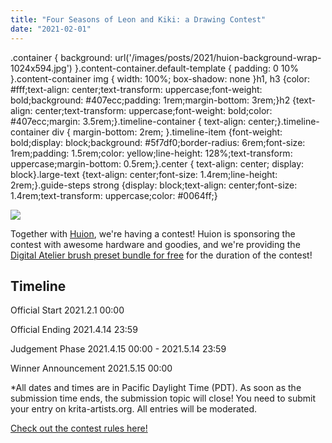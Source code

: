 ```yaml
---
title: "Four Seasons of Leon and Kiki: a Drawing Contest"
date: "2021-02-01"
---
```


.container { background: url('/images/posts/2021/huion-background-wrap-1024x594.jpg') }.content-container.default-template { padding: 0 10% }.content-container img { width: 100%; box-shadow: none }h1, h3 {color: #fff;text-align: center;text-transform: uppercase;font-weight: bold;background: #407ecc;padding: 1rem;margin-bottom: 3rem;}h2 {text-align: center;text-transform: uppercase;font-weight: bold;color: #407ecc;margin: 3.5rem;}.timeline-container { text-align: center;}.timeline-container div { margin-bottom: 2rem; }.timeline-item {font-weight: bold;display: block;background: #5f7df0;border-radius: 6rem;font-size: 1rem;padding: 1.5rem;color: yellow;line-height: 128%;text-transform: uppercase;margin-bottom: 0.5rem;}.center { text-align: center; display: block}.large-text {text-align: center;font-size: 1.4rem;line-height: 2rem;}.guide-steps strong {display: block;text-align: center;font-size: 1.4rem;text-transform: uppercase;color: #0064ff;}

[![](/images/posts/2021/hero-image-1024x491.jpg)](/four_seaons_of_leon_and_kiki/)

Together with [Huion](https://www.huion.com/), we're having a contest! Huion is sponsoring the contest with awesome hardware and goodies, and we're providing the [Digital Atelier brush preset bundle for free](https://files.kde.org/krita/extras/Digital_Atelier.bundle) for the duration of the contest!

## Timeline

Official Start 2021.2.1 00:00

Official Ending 2021.4.14 23:59

Judgement Phase 2021.4.15 00:00 - 2021.5.14 23:59

Winner Announcement 2021.5.15 00:00

\*All dates and times are in Pacific Daylight Time (PDT). As soon as the submission time ends, the submission topic will close! You need to submit your entry on krita-artists.org. All entries will be moderated.

[Check out the contest rules here!](/four_seaons_of_leon_and_kiki/)
